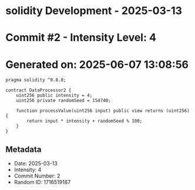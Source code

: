 ﻿# solidity Development - 2025-03-13
# Commit #2 - Intensity Level: 4
# Generated on: 2025-06-07 13:08:56
```solidity
pragma solidity ^0.8.0;

contract DataProcessor2 {
    uint256 public intensity = 4;
    uint256 private randomSeed = 154740;

    function processValue(uint256 input) public view returns (uint256) {
        return input * intensity + randomSeed % 100;
    }
}
```
## Metadata
- Date: 2025-03-13
- Intensity: 4
- Commit Number: 2
- Random ID: 1716519187

